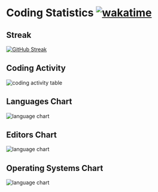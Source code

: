 # Coding Statistics [![wakatime](https://wakatime.com/badge/user/1d450513-0859-4fa4-a5aa-402cb3ea4b38.svg)](https://wakatime.com/@1d450513-0859-4fa4-a5aa-402cb3ea4b38)

## Streak

[![GitHub Streak](https://github-readme-streak-stats.herokuapp.com?user=DaveSaah&theme=neon-dark&hide_border=true&date_format=M%20j%5B%2C%20Y%5D)](https://git.io/streak-stats)

## Coding Activity

<img src="https://wakatime.com/share/@DaveSaah/ea2642cd-180e-4beb-ad37-df5ce4e1eb5d.svg" alt="coding activity table" />

## Languages Chart

<img src="https://wakatime.com/share/@DaveSaah/20711b08-55b1-46c0-8dcb-30e31d4ab983.svg" alt="language chart"/>

## Editors Chart

<img src="https://wakatime.com/share/@DaveSaah/6d47b868-66d2-4513-8ceb-0296ad52c5d3.svg" alt="language chart"/>

## Operating Systems Chart

<img src="https://wakatime.com/share/@DaveSaah/ff4b44df-67b6-4291-a2d0-0621161a12be.svg" alt="language chart"/>
